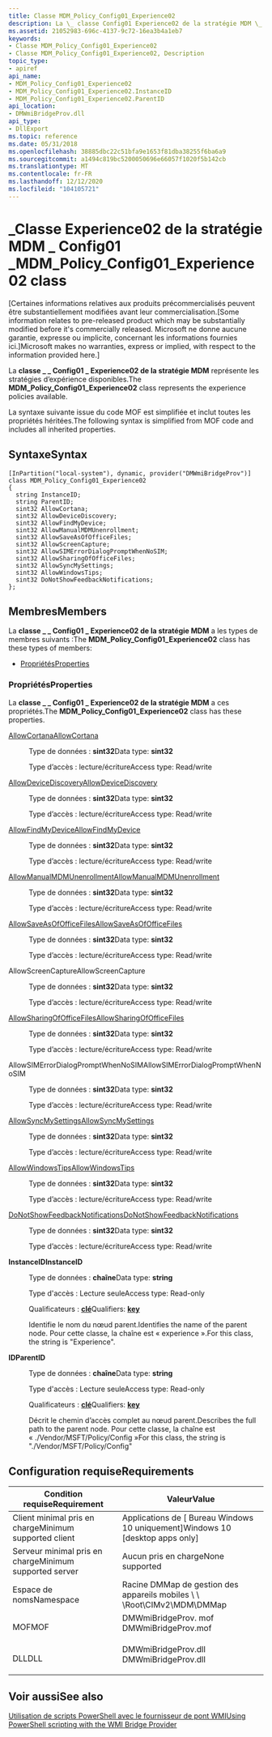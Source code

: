 ```yaml
---
title: Classe MDM_Policy_Config01_Experience02
description: La \_ classe Config01 Experience02 de la stratégie MDM \_ \_ représente les stratégies d’expérience disponibles.
ms.assetid: 21052983-696c-4137-9c72-16ea3b4a1eb7
keywords:
- Classe MDM_Policy_Config01_Experience02
- Classe MDM_Policy_Config01_Experience02, Description
topic_type:
- apiref
api_name:
- MDM_Policy_Config01_Experience02
- MDM_Policy_Config01_Experience02.InstanceID
- MDM_Policy_Config01_Experience02.ParentID
api_location:
- DMWmiBridgeProv.dll
api_type:
- DllExport
ms.topic: reference
ms.date: 05/31/2018
ms.openlocfilehash: 38885dbc22c51bfa9e1653f81dba38255f6ba6a9
ms.sourcegitcommit: a1494c819bc5200050696e66057f1020f5b142cb
ms.translationtype: MT
ms.contentlocale: fr-FR
ms.lasthandoff: 12/12/2020
ms.locfileid: "104105721"
---
```

# <a name="mdm_policy_config01_experience02-class"></a><span data-ttu-id="f29f1-105">\_Classe Experience02 de la stratégie MDM \_ Config01 \_</span><span class="sxs-lookup"><span data-stu-id="f29f1-105">MDM\_Policy\_Config01\_Experience02 class</span></span>

<span data-ttu-id="f29f1-106">\[Certaines informations relatives aux produits précommercialisés peuvent être substantiellement modifiées avant leur commercialisation.</span><span class="sxs-lookup"><span data-stu-id="f29f1-106">\[Some information relates to pre-released product which may be substantially modified before it's commercially released.</span></span> <span data-ttu-id="f29f1-107">Microsoft ne donne aucune garantie, expresse ou implicite, concernant les informations fournies ici.\]</span><span class="sxs-lookup"><span data-stu-id="f29f1-107">Microsoft makes no warranties, express or implied, with respect to the information provided here.\]</span></span>

<span data-ttu-id="f29f1-108">La **classe \_ \_ Config01 \_ Experience02 de la stratégie MDM** représente les stratégies d’expérience disponibles.</span><span class="sxs-lookup"><span data-stu-id="f29f1-108">The **MDM\_Policy\_Config01\_Experience02** class represents the experience policies available.</span></span>

<span data-ttu-id="f29f1-109">La syntaxe suivante issue du code MOF est simplifiée et inclut toutes les propriétés héritées.</span><span class="sxs-lookup"><span data-stu-id="f29f1-109">The following syntax is simplified from MOF code and includes all inherited properties.</span></span>

## <a name="syntax"></a><span data-ttu-id="f29f1-110">Syntaxe</span><span class="sxs-lookup"><span data-stu-id="f29f1-110">Syntax</span></span>

``` syntax
[InPartition("local-system"), dynamic, provider("DMWmiBridgeProv")]
class MDM_Policy_Config01_Experience02
{
  string InstanceID;
  string ParentID;
  sint32 AllowCortana;
  sint32 AllowDeviceDiscovery;
  sint32 AllowFindMyDevice;
  sint32 AllowManualMDMUnenrollment;
  sint32 AllowSaveAsOfOfficeFiles;
  sint32 AllowScreenCapture;
  sint32 AllowSIMErrorDialogPromptWhenNoSIM;
  sint32 AllowSharingOfOfficeFiles;
  sint32 AllowSyncMySettings;
  sint32 AllowWindowsTips;
  sint32 DoNotShowFeedbackNotifications;
};
```

## <a name="members"></a><span data-ttu-id="f29f1-111">Membres</span><span class="sxs-lookup"><span data-stu-id="f29f1-111">Members</span></span>

<span data-ttu-id="f29f1-112">La **classe \_ \_ Config01 \_ Experience02 de la stratégie MDM** a les types de membres suivants :</span><span class="sxs-lookup"><span data-stu-id="f29f1-112">The **MDM\_Policy\_Config01\_Experience02** class has these types of members:</span></span>

-   [<span data-ttu-id="f29f1-113">Propriétés</span><span class="sxs-lookup"><span data-stu-id="f29f1-113">Properties</span></span>](#properties)

### <a name="properties"></a><span data-ttu-id="f29f1-114">Propriétés</span><span class="sxs-lookup"><span data-stu-id="f29f1-114">Properties</span></span>

<span data-ttu-id="f29f1-115">La **classe \_ \_ Config01 \_ Experience02 de la stratégie MDM** a ces propriétés.</span><span class="sxs-lookup"><span data-stu-id="f29f1-115">The **MDM\_Policy\_Config01\_Experience02** class has these properties.</span></span>

<dl> <dt>

[<span data-ttu-id="f29f1-116">AllowCortana</span><span class="sxs-lookup"><span data-stu-id="f29f1-116">AllowCortana</span></span>](/windows/client-management/mdm/policy-csp-experience#experience-allowcortana)
</dt> <dd> <dl> <dt>

<span data-ttu-id="f29f1-117">Type de données : **sint32**</span><span class="sxs-lookup"><span data-stu-id="f29f1-117">Data type: **sint32**</span></span>
</dt> <dt>

<span data-ttu-id="f29f1-118">Type d’accès : lecture/écriture</span><span class="sxs-lookup"><span data-stu-id="f29f1-118">Access type: Read/write</span></span>
</dt> </dl>

</dd> <dt>

[<span data-ttu-id="f29f1-119">AllowDeviceDiscovery</span><span class="sxs-lookup"><span data-stu-id="f29f1-119">AllowDeviceDiscovery</span></span>](/windows/client-management/mdm/policy-csp-experience#experience-allowdevicediscovery)
</dt> <dd> <dl> <dt>

<span data-ttu-id="f29f1-120">Type de données : **sint32**</span><span class="sxs-lookup"><span data-stu-id="f29f1-120">Data type: **sint32**</span></span>
</dt> <dt>

<span data-ttu-id="f29f1-121">Type d’accès : lecture/écriture</span><span class="sxs-lookup"><span data-stu-id="f29f1-121">Access type: Read/write</span></span>
</dt> </dl>

</dd> <dt>

[<span data-ttu-id="f29f1-122">AllowFindMyDevice</span><span class="sxs-lookup"><span data-stu-id="f29f1-122">AllowFindMyDevice</span></span>](/windows/client-management/mdm/policy-csp-experience#experience-allowfindmydevice)
</dt> <dd> <dl> <dt>

<span data-ttu-id="f29f1-123">Type de données : **sint32**</span><span class="sxs-lookup"><span data-stu-id="f29f1-123">Data type: **sint32**</span></span>
</dt> <dt>

<span data-ttu-id="f29f1-124">Type d’accès : lecture/écriture</span><span class="sxs-lookup"><span data-stu-id="f29f1-124">Access type: Read/write</span></span>
</dt> </dl>

</dd> <dt>

[<span data-ttu-id="f29f1-125">AllowManualMDMUnenrollment</span><span class="sxs-lookup"><span data-stu-id="f29f1-125">AllowManualMDMUnenrollment</span></span>](/windows/client-management/mdm/policy-csp-experience#experience-allowmanualmdmunenrollment)
</dt> <dd> <dl> <dt>

<span data-ttu-id="f29f1-126">Type de données : **sint32**</span><span class="sxs-lookup"><span data-stu-id="f29f1-126">Data type: **sint32**</span></span>
</dt> <dt>

<span data-ttu-id="f29f1-127">Type d’accès : lecture/écriture</span><span class="sxs-lookup"><span data-stu-id="f29f1-127">Access type: Read/write</span></span>
</dt> </dl>

</dd> <dt>

[<span data-ttu-id="f29f1-128">AllowSaveAsOfOfficeFiles</span><span class="sxs-lookup"><span data-stu-id="f29f1-128">AllowSaveAsOfOfficeFiles</span></span>](/windows/client-management/mdm/policy-csp-experience#experience-allowsaveasofofficefiles)
</dt> <dd> <dl> <dt>

<span data-ttu-id="f29f1-129">Type de données : **sint32**</span><span class="sxs-lookup"><span data-stu-id="f29f1-129">Data type: **sint32**</span></span>
</dt> <dt>

<span data-ttu-id="f29f1-130">Type d’accès : lecture/écriture</span><span class="sxs-lookup"><span data-stu-id="f29f1-130">Access type: Read/write</span></span>
</dt> </dl>

</dd> <dt>

<span data-ttu-id="f29f1-131">AllowScreenCapture</span><span class="sxs-lookup"><span data-stu-id="f29f1-131">AllowScreenCapture</span></span>
</dt> <dd> <dl> <dt>

<span data-ttu-id="f29f1-132">Type de données : **sint32**</span><span class="sxs-lookup"><span data-stu-id="f29f1-132">Data type: **sint32**</span></span>
</dt> <dt>

<span data-ttu-id="f29f1-133">Type d’accès : lecture/écriture</span><span class="sxs-lookup"><span data-stu-id="f29f1-133">Access type: Read/write</span></span>
</dt> </dl>

</dd> <dt>

[<span data-ttu-id="f29f1-134">AllowSharingOfOfficeFiles</span><span class="sxs-lookup"><span data-stu-id="f29f1-134">AllowSharingOfOfficeFiles</span></span>](/windows/client-management/mdm/policy-csp-experience#experience-allowsharingofofficefiles)
</dt> <dd> <dl> <dt>

<span data-ttu-id="f29f1-135">Type de données : **sint32**</span><span class="sxs-lookup"><span data-stu-id="f29f1-135">Data type: **sint32**</span></span>
</dt> <dt>

<span data-ttu-id="f29f1-136">Type d’accès : lecture/écriture</span><span class="sxs-lookup"><span data-stu-id="f29f1-136">Access type: Read/write</span></span>
</dt> </dl>

</dd> <dt>

<span data-ttu-id="f29f1-137">AllowSIMErrorDialogPromptWhenNoSIM</span><span class="sxs-lookup"><span data-stu-id="f29f1-137">AllowSIMErrorDialogPromptWhenNoSIM</span></span>
</dt> <dd> <dl> <dt>

<span data-ttu-id="f29f1-138">Type de données : **sint32**</span><span class="sxs-lookup"><span data-stu-id="f29f1-138">Data type: **sint32**</span></span>
</dt> <dt>

<span data-ttu-id="f29f1-139">Type d’accès : lecture/écriture</span><span class="sxs-lookup"><span data-stu-id="f29f1-139">Access type: Read/write</span></span>
</dt> </dl>

</dd> <dt>

[<span data-ttu-id="f29f1-140">AllowSyncMySettings</span><span class="sxs-lookup"><span data-stu-id="f29f1-140">AllowSyncMySettings</span></span>](/windows/client-management/mdm/policy-csp-experience#experience-allowsyncmysettings)
</dt> <dd> <dl> <dt>

<span data-ttu-id="f29f1-141">Type de données : **sint32**</span><span class="sxs-lookup"><span data-stu-id="f29f1-141">Data type: **sint32**</span></span>
</dt> <dt>

<span data-ttu-id="f29f1-142">Type d’accès : lecture/écriture</span><span class="sxs-lookup"><span data-stu-id="f29f1-142">Access type: Read/write</span></span>
</dt> </dl>

</dd> <dt>

[<span data-ttu-id="f29f1-143">AllowWindowsTips</span><span class="sxs-lookup"><span data-stu-id="f29f1-143">AllowWindowsTips</span></span>](/windows/client-management/mdm/policy-csp-experience#experience-allowwindowstips)
</dt> <dd> <dl> <dt>

<span data-ttu-id="f29f1-144">Type de données : **sint32**</span><span class="sxs-lookup"><span data-stu-id="f29f1-144">Data type: **sint32**</span></span>
</dt> <dt>

<span data-ttu-id="f29f1-145">Type d’accès : lecture/écriture</span><span class="sxs-lookup"><span data-stu-id="f29f1-145">Access type: Read/write</span></span>
</dt> </dl>

</dd> <dt>

[<span data-ttu-id="f29f1-146">DoNotShowFeedbackNotifications</span><span class="sxs-lookup"><span data-stu-id="f29f1-146">DoNotShowFeedbackNotifications</span></span>](/windows/client-management/mdm/policy-csp-experience#experience-donotshowfeedbacknotifications)
</dt> <dd> <dl> <dt>

<span data-ttu-id="f29f1-147">Type de données : **sint32**</span><span class="sxs-lookup"><span data-stu-id="f29f1-147">Data type: **sint32**</span></span>
</dt> <dt>

<span data-ttu-id="f29f1-148">Type d’accès : lecture/écriture</span><span class="sxs-lookup"><span data-stu-id="f29f1-148">Access type: Read/write</span></span>
</dt> </dl>

</dd> <dt>

<span data-ttu-id="f29f1-149">**InstanceID**</span><span class="sxs-lookup"><span data-stu-id="f29f1-149">**InstanceID**</span></span>
</dt> <dd> <dl> <dt>

<span data-ttu-id="f29f1-150">Type de données : **chaîne**</span><span class="sxs-lookup"><span data-stu-id="f29f1-150">Data type: **string**</span></span>
</dt> <dt>

<span data-ttu-id="f29f1-151">Type d'accès : Lecture seule</span><span class="sxs-lookup"><span data-stu-id="f29f1-151">Access type: Read-only</span></span>
</dt> <dt>

<span data-ttu-id="f29f1-152">Qualificateurs : [ **clé**](/windows/desktop/WmiSdk/key-qualifier)</span><span class="sxs-lookup"><span data-stu-id="f29f1-152">Qualifiers: [**key**](/windows/desktop/WmiSdk/key-qualifier)</span></span>
</dt> </dl>

<span data-ttu-id="f29f1-153">Identifie le nom du nœud parent.</span><span class="sxs-lookup"><span data-stu-id="f29f1-153">Identifies the name of the parent node.</span></span> <span data-ttu-id="f29f1-154">Pour cette classe, la chaîne est « experience ».</span><span class="sxs-lookup"><span data-stu-id="f29f1-154">For this class, the string is "Experience".</span></span>

</dd> <dt>

<span data-ttu-id="f29f1-155">**ID**</span><span class="sxs-lookup"><span data-stu-id="f29f1-155">**ParentID**</span></span>
</dt> <dd> <dl> <dt>

<span data-ttu-id="f29f1-156">Type de données : **chaîne**</span><span class="sxs-lookup"><span data-stu-id="f29f1-156">Data type: **string**</span></span>
</dt> <dt>

<span data-ttu-id="f29f1-157">Type d'accès : Lecture seule</span><span class="sxs-lookup"><span data-stu-id="f29f1-157">Access type: Read-only</span></span>
</dt> <dt>

<span data-ttu-id="f29f1-158">Qualificateurs : [ **clé**](/windows/desktop/WmiSdk/key-qualifier)</span><span class="sxs-lookup"><span data-stu-id="f29f1-158">Qualifiers: [**key**](/windows/desktop/WmiSdk/key-qualifier)</span></span>
</dt> </dl>

<span data-ttu-id="f29f1-159">Décrit le chemin d’accès complet au nœud parent.</span><span class="sxs-lookup"><span data-stu-id="f29f1-159">Describes the full path to the parent node.</span></span> <span data-ttu-id="f29f1-160">Pour cette classe, la chaîne est « ./Vendor/MSFT/Policy/Config »</span><span class="sxs-lookup"><span data-stu-id="f29f1-160">For this class, the string is "./Vendor/MSFT/Policy/Config"</span></span>

</dd> </dl>

## <a name="requirements"></a><span data-ttu-id="f29f1-161">Configuration requise</span><span class="sxs-lookup"><span data-stu-id="f29f1-161">Requirements</span></span>



| <span data-ttu-id="f29f1-162">Condition requise</span><span class="sxs-lookup"><span data-stu-id="f29f1-162">Requirement</span></span> | <span data-ttu-id="f29f1-163">Valeur</span><span class="sxs-lookup"><span data-stu-id="f29f1-163">Value</span></span> |
|-------------------------------------|------------------------------------------------------------------------------------------------|
| <span data-ttu-id="f29f1-164">Client minimal pris en charge</span><span class="sxs-lookup"><span data-stu-id="f29f1-164">Minimum supported client</span></span><br/> | <span data-ttu-id="f29f1-165">Applications de \[ Bureau Windows 10 uniquement\]</span><span class="sxs-lookup"><span data-stu-id="f29f1-165">Windows 10 \[desktop apps only\]</span></span><br/>                                                    |
| <span data-ttu-id="f29f1-166">Serveur minimal pris en charge</span><span class="sxs-lookup"><span data-stu-id="f29f1-166">Minimum supported server</span></span><br/> | <span data-ttu-id="f29f1-167">Aucun pris en charge</span><span class="sxs-lookup"><span data-stu-id="f29f1-167">None supported</span></span><br/>                                                                      |
| <span data-ttu-id="f29f1-168">Espace de noms</span><span class="sxs-lookup"><span data-stu-id="f29f1-168">Namespace</span></span><br/>                | <span data-ttu-id="f29f1-169">Racine DMMap de gestion des appareils mobiles \\ \\ \\</span><span class="sxs-lookup"><span data-stu-id="f29f1-169">Root\\CIMv2\\MDM\\DMMap</span></span><br/>                                                             |
| <span data-ttu-id="f29f1-170">MOF</span><span class="sxs-lookup"><span data-stu-id="f29f1-170">MOF</span></span><br/>                      | <dl> <span data-ttu-id="f29f1-171"><dt>DMWmiBridgeProv. mof</dt></span><span class="sxs-lookup"><span data-stu-id="f29f1-171"><dt>DMWmiBridgeProv.mof</dt></span></span> </dl> |
| <span data-ttu-id="f29f1-172">DLL</span><span class="sxs-lookup"><span data-stu-id="f29f1-172">DLL</span></span><br/>                      | <dl> <span data-ttu-id="f29f1-173"><dt>DMWmiBridgeProv.dll</dt></span><span class="sxs-lookup"><span data-stu-id="f29f1-173"><dt>DMWmiBridgeProv.dll</dt></span></span> </dl> |



## <a name="see-also"></a><span data-ttu-id="f29f1-174">Voir aussi</span><span class="sxs-lookup"><span data-stu-id="f29f1-174">See also</span></span>

<dl> <dt>

[<span data-ttu-id="f29f1-175">Utilisation de scripts PowerShell avec le fournisseur de pont WMI</span><span class="sxs-lookup"><span data-stu-id="f29f1-175">Using PowerShell scripting with the WMI Bridge Provider</span></span>](/windows/client-management/mdm/using-powershell-scripting-with-the-wmi-bridge-provider)
</dt> </dl>

 

